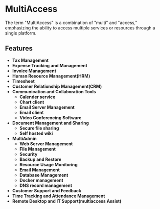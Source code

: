 # MultiAccess
The term "MultiAccess" is a combination of "multi" and "access," emphasizing the ability to access multiple services or resources through a single platform.

## Features

- **Tax Management**
- **Expense Tracking and Management**
- **Invoice Management**
- **Human Resource Management(HRM)**
- **Timesheet**
- **Customer Relationship Management(CRM)**
- **Communication and Collaboration Tools**
  - **Calender service** 
  - **Chart client**
  - **Email Server Management**
  - **Email client**
  - **Video Conferencing Software**
- **Document Management and Sharing**
  - **Secure file sharing**
  - **Self hosted wiki**
- **MultiAdmin**
  - **Web Server Management**
  - **File Management**
  - **Security**
  - **Backup and Restore**
  - **Resource Usage Monitoring**
  - **Email Management**
  - **Database Management**
  - **Docker management**
  - **DNS record management**
- **Customer Support and Feedback**
- **Time Tracking and Attendance Management**
- **Remote Desktop and IT Support(multiaccess Assist)**

<!--

**Here are some ideas to get you started:**

🙋‍♀️ A short introduction - what is your organization all about?
🌈 Contribution guidelines - how can the community get involved?
👩‍💻 Useful resources - where can the community find your docs? Is there anything else the community should know?
🍿 Fun facts - what does your team eat for breakfast?
🧙 Remember, you can do mighty things with the power of [Markdown](https://docs.github.com/github/writing-on-github/getting-started-with-writing-and-formatting-on-github/basic-writing-and-formatting-syntax)
-->
